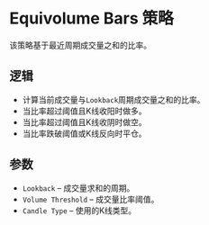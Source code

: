 # Equivolume Bars 策略

该策略基于最近周期成交量之和的比率。

## 逻辑
- 计算当前成交量与`Lookback`周期成交量之和的比率。
- 当比率超过阈值且K线收阳时做多。
- 当比率超过阈值且K线收阴时做空。
- 当比率跌破阈值或K线反向时平仓。

## 参数
- `Lookback` – 成交量求和的周期。
- `Volume Threshold` – 成交量比率阈值。
- `Candle Type` – 使用的K线类型。
